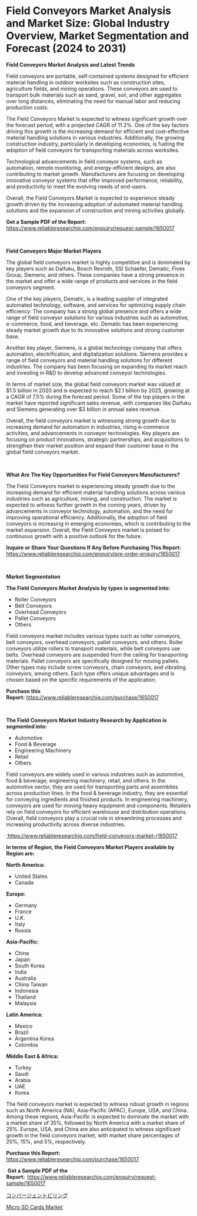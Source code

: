 <p><h1>Field Conveyors Market Analysis and Market Size: Global Industry Overview, Market Segmentation and Forecast (2024 to 2031)</h1></p><p><strong>Field Conveyors Market Analysis and Latest Trends</strong></p>
<p><p>Field conveyors are portable, self-contained systems designed for efficient material handling in outdoor worksites such as construction sites, agriculture fields, and mining operations. These conveyors are used to transport bulk materials such as sand, gravel, soil, and other aggregates over long distances, eliminating the need for manual labor and reducing production costs.</p><p>The Field Conveyors Market is expected to witness significant growth over the forecast period, with a projected CAGR of 11.2%. One of the key factors driving this growth is the increasing demand for efficient and cost-effective material handling solutions in various industries. Additionally, the growing construction industry, particularly in developing economies, is fueling the adoption of field conveyors for transporting materials across worksites.</p><p>Technological advancements in field conveyor systems, such as automation, remote monitoring, and energy-efficient designs, are also contributing to market growth. Manufacturers are focusing on developing innovative conveyor systems that offer improved performance, reliability, and productivity to meet the evolving needs of end-users.</p><p>Overall, the Field Conveyors Market is expected to experience steady growth driven by the increasing adoption of automated material handling solutions and the expansion of construction and mining activities globally.</p></p>
<p><strong>Get a Sample PDF of the Report:&nbsp;</strong> <a href="https://www.reliableresearchiq.com/enquiry/request-sample/1650017">https://www.reliableresearchiq.com/enquiry/request-sample/1650017</a></p>
<p>&nbsp;</p>
<p><strong>Field Conveyors Major Market Players</strong></p>
<p><p>The global field conveyors market is highly competitive and is dominated by key players such as Daifuku, Bosch Rexroth, SSI Schaefer, Dematic, Fives Group, Siemens, and others. These companies have a strong presence in the market and offer a wide range of products and services in the field conveyors segment.</p><p>One of the key players, Dematic, is a leading supplier of integrated automated technology, software, and services for optimizing supply chain efficiency. The company has a strong global presence and offers a wide range of field conveyor solutions for various industries such as automotive, e-commerce, food, and beverage, etc. Dematic has been experiencing steady market growth due to its innovative solutions and strong customer base.</p><p>Another key player, Siemens, is a global technology company that offers automation, electrification, and digitalization solutions. Siemens provides a range of field conveyors and material handling solutions for different industries. The company has been focusing on expanding its market reach and investing in R&D to develop advanced conveyor technologies.</p><p>In terms of market size, the global field conveyors market was valued at $1.5 billion in 2020 and is expected to reach $2.1 billion by 2025, growing at a CAGR of 7.5% during the forecast period. Some of the top players in the market have reported significant sales revenue, with companies like Daifuku and Siemens generating over $3 billion in annual sales revenue.</p><p>Overall, the field conveyors market is witnessing strong growth due to increasing demand for automation in industries, rising e-commerce activities, and advancements in conveyor technologies. Key players are focusing on product innovations, strategic partnerships, and acquisitions to strengthen their market position and expand their customer base in the global field conveyors market.</p></p>
<p>&nbsp;</p>
<p><strong>What Are The Key Opportunities For Field Conveyors Manufacturers?</strong></p>
<p><p>The Field Conveyors market is experiencing steady growth due to the increasing demand for efficient material handling solutions across various industries such as agriculture, mining, and construction. The market is expected to witness further growth in the coming years, driven by advancements in conveyor technology, automation, and the need for improving operational efficiency. Additionally, the adoption of field conveyors is increasing in emerging economies, which is contributing to the market expansion. Overall, the Field Conveyors market is poised for continuous growth with a positive outlook for the future.</p></p>
<p><strong>Inquire or Share Your Questions If Any Before Purchasing This Report:</strong> <a href="https://www.reliableresearchiq.com/enquiry/pre-order-enquiry/1650017">https://www.reliableresearchiq.com/enquiry/pre-order-enquiry/1650017</a></p>
<p>&nbsp;</p>
<p><strong>Market Segmentation</strong></p>
<p><strong>The Field Conveyors Market Analysis by types is segmented into:</strong></p>
<p><ul><li>Roller Conveyors</li><li>Belt Conveyors</li><li>Overhead Conveyors</li><li>Pallet Conveyors</li><li>Others</li></ul></p>
<p><p>Field conveyors market includes various types such as roller conveyors, belt conveyors, overhead conveyors, pallet conveyors, and others. Roller conveyors utilize rollers to transport materials, while belt conveyors use belts. Overhead conveyors are suspended from the ceiling for transporting materials. Pallet conveyors are specifically designed for moving pallets. Other types may include screw conveyors, chain conveyors, and vibrating conveyors, among others. Each type offers unique advantages and is chosen based on the specific requirements of the application.</p></p>
<p><strong>Purchase this Report:&nbsp;</strong><a href="https://www.reliableresearchiq.com/purchase/1650017">https://www.reliableresearchiq.com/purchase/1650017</a></p>
<p>&nbsp;</p>
<p><strong>The Field Conveyors Market Industry Research by Application is segmented into:</strong></p>
<p><ul><li>Automotive</li><li>Food & Beverage</li><li>Engineering Machinery</li><li>Retail</li><li>Others</li></ul></p>
<p><p>Field conveyors are widely used in various industries such as automotive, food & beverage, engineering machinery, retail, and others. In the automotive sector, they are used for transporting parts and assemblies across production lines. In the food & beverage industry, they are essential for conveying ingredients and finished products. In engineering machinery, conveyors are used for moving heavy equipment and components. Retailers rely on field conveyors for efficient warehouse and distribution operations. Overall, field conveyors play a crucial role in streamlining processes and increasing productivity across diverse industries.</p></p>
<p><a href="https://www.reliableresearchiq.com/field-conveyors-market-r1650017">&nbsp;https://www.reliableresearchiq.com/field-conveyors-market-r1650017</a></p>
<p><strong>In terms of Region, the Field Conveyors Market Players available by Region are:</strong></p>
<p>
    <p> <strong> North America: </strong>
        <ul>
            <li>United States</li>
            <li>Canada</li>
        </ul>
        </p> 
    <p> <strong> Europe: </strong>
        <ul>
            <li>Germany</li>
            <li>France</li>
            <li>U.K.</li>
            <li>Italy</li>
            <li>Russia</li>
        </ul>
        </p> 
    <p> <strong> Asia-Pacific: </strong>
        <ul>
            <li>China</li>
            <li>Japan</li>
            <li>South Korea</li>
            <li>India</li>
            <li>Australia</li>
            <li>China Taiwan</li>
            <li>Indonesia</li>
            <li>Thailand</li>
            <li>Malaysia</li>
        </ul>
        </p> 
    <p> <strong> Latin America: </strong>
        <ul>
            <li>Mexico</li>
            <li>Brazil</li>
            <li>Argentina Korea</li>
            <li>Colombia</li>
        </ul>
        </p> 
    <p> <strong> Middle East & Africa: </strong>
        <ul>
            <li>Turkey</li>
            <li>Saudi</li>
            <li>Arabia</li>
            <li>UAE</li>
            <li>Korea</li>
        </ul>
    </p>
    </p>
<p><p>The field conveyors market is expected to witness robust growth in regions such as North America (NA), Asia-Pacific (APAC), Europe, USA, and China. Among these regions, Asia-Pacific is expected to dominate the market with a market share of 35%, followed by North America with a market share of 25%. Europe, USA, and China are also anticipated to witness significant growth in the field conveyors market, with market share percentages of 20%, 15%, and 5%, respectively.</p></p>
<p><strong>Purchase this Report: </strong><a href="https://www.reliableresearchiq.com/purchase/1650017">https://www.reliableresearchiq.com/purchase/1650017</a></p>
<p>&nbsp;<strong>Get a Sample PDF of the Report:&nbsp;&nbsp;</strong><a href="https://www.reliableresearchiq.com/enquiry/request-sample/1650017">https://www.reliableresearchiq.com/enquiry/request-sample/1650017</a></p>
<p><strong></strong></p>
<p><p><a href="https://github.com/mohamedbakry57/Market-Research-Report-List-5/blob/main/198044634683.md">コンバージェントビリング</a></p><p><a href="https://github.com/amapolalg/Market-Research-Report-List-1/blob/main/micro-sd-cards-market.md">Micro SD Cards Market</a></p></p>